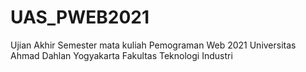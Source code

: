 # UAS_PWEB2021
Ujian Akhir Semester mata kuliah Pemograman Web 2021 Universitas Ahmad Dahlan Yogyakarta Fakultas Teknologi Industri
